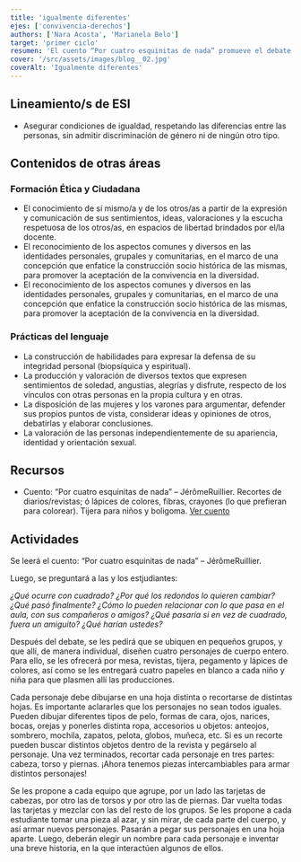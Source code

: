 ```yaml
---
title: 'igualmente diferentes'
ejes: ['convivencia-derechos']
authors: ['Nara Acosta', 'Marianela Belo']
target: 'primer ciclo'
resumen: 'El cuento “Por cuatro esquinitas de nada” promueve el debate sobre el valor de la diversidad y la prevención de la discriminación, junto con actividades en las que las y los estudiantes crean personajes únicos.'
cover: '/src/assets/images/blog__02.jpg'
coverAlt: 'Igualmente diferentes'
---
```


## Lineamiento/s de ESI

- Asegurar condiciones de igualdad, respetando las diferencias entre las personas, sin admitir discriminación de género ni de ningún otro tipo.

## Contenidos de otras áreas

### Formación Ética y Ciudadana

- El conocimiento de sí mismo/a y de los otros/as a partir de la expresión y comunicación de sus sentimientos, ideas, valoraciones y la escucha respetuosa de los otros/as, en espacios de libertad brindados por el/la docente.
- El reconocimiento de los aspectos comunes y diversos en las identidades personales, grupales y comunitarias, en el marco de una concepción que enfatice la construcción socio histórica de las mismas, para promover la aceptación de la convivencia en la diversidad.
- El reconocimiento de los aspectos comunes y diversos en las identidades personales, grupales y comunitarias, en el marco de una concepción que enfatice la construcción socio histórica de las mismas, para promover la aceptación de la convivencia en la diversidad.

### Prácticas del lenguaje

- La construcción de habilidades para expresar la defensa de su integridad personal (biopsíquica y espiritual).
- La producción y valoración de diversos textos que expresen sentimientos de soledad, angustias, alegrías y disfrute, respecto de los vínculos con otras personas en la propia cultura y en otras.
- La disposición de las mujeres y los varones para argumentar, defender sus propios puntos de vista, considerar ideas y opiniones de otros, debatirlas y elaborar conclusiones.
- La valoración de las personas independientemente de su apariencia, identidad y orientación sexual.

## Recursos

- Cuento: “Por cuatro esquinitas de nada” – JérômeRuillier. Recortes de diarios/revistas; ó lápices de colores, fibras, crayones (lo que prefieran para colorear). Tijera para niños y boligoma. [Ver cuento](https://mimanualparanivelinicial.files.wordpress.com/2018/01/nada-1.pdf)

## Actividades

Se leerá el cuento: “Por cuatro esquinitas de nada” – JérômeRuillier.

Luego, se preguntará a las y los estjudiantes:

*¿Qué ocurre con cuadrado? ¿Por qué los redondos lo quieren cambiar? ¿Qué pasó finalmente?
¿Cómo lo pueden relacionar con lo que pasa en el aula, con sus compañeros o amigos?
¿Qué pasaría si en vez de cuadrado, fuera un amiguito? ¿Qué harían ustedes?*

Después del debate, se les pedirá que se ubiquen en pequeños grupos, y que allí, de manera individual, diseñen cuatro personajes de cuerpo entero. Para ello, se les ofrecerá por mesa, revistas, tijera, pegamento y lápices de colores, así como se les entregará cuatro papeles en blanco a cada niño y niña para que plasmen allí las producciones.

Cada personaje debe dibujarse en una hoja distinta o recortarse de distintas hojas. Es importante aclararles que los personajes no sean todos iguales. Pueden dibujar diferentes tipos de pelo, formas de cara, ojos, narices, bocas, orejas y ponerles distinta ropa, accesorios u objetos: anteojos, sombrero, mochila, zapatos, pelota, globos, muñeca, etc. Si es un recorte pueden buscar distintos objetos dentro de la revista y pegárselo al personaje.
Una vez terminados, recortar cada personaje en tres partes: cabeza, torso y piernas. ¡Ahora tenemos piezas intercambiables para armar distintos personajes!

Se les propone a cada equipo que agrupe, por un lado las tarjetas de cabezas, por otro las de torsos y por otro las de piernas. Dar vuelta todas las tarjetas y mezclar con las del resto de los grupos. Se les propone a cada estudiante tomar una pieza al azar, y sin mirar, de cada parte del cuerpo, y así armar nuevos personajes. Pasarán a pegar sus personajes en una hoja aparte. Luego, deberán elegir un nombre para cada personaje e inventar una breve historia, en la que interactúen algunos de ellos.
